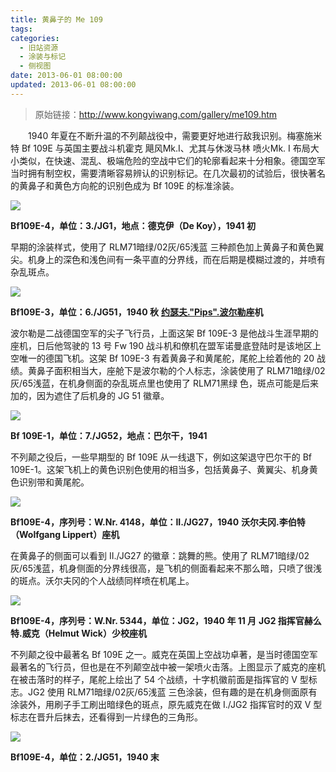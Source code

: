 ```yaml
---
title: 黄鼻子的 Me 109
tags:
categories:
  - 旧站资源
  - 涂装与标记
  - 侧视图
date: 2013-06-01 08:00:00
updated: 2013-06-01 08:00:00
---
```


> 原始链接：http://www.kongyiwang.com/gallery/me109.htm

　　1940 年夏在不断升温的不列颠战役中，需要更好地进行敌我识别。梅塞施米特 Bf 109E 与英国主要战斗机霍克 飓风Mk.I、尤其与休泼马林 喷火Mk. I 布局大小类似，在快速、混乱、极端危险的空战中它们的轮廓看起来十分相象。德国空军当时拥有制空权，需要清晰容易辨认的识别标记。在几次最初的试验后，很快著名的黄鼻子和黄色方向舵的识别色成为 Bf 109E 的标准涂装。

<!-- more -->

![](https://afwing-backup.img.noc.one/old-gallery/me109/bf109-1.jpg)

**Bf109E-4，单位：3./JG1，地点：德克伊（De Koy），1941 初**

早期的涂装样式，使用了 RLM71暗绿/02灰/65浅蓝 三种颜色加上黄鼻子和黄色翼尖。机身上的深色和浅色间有一条平直的分界线，而在后期是模糊过渡的，并喷有杂乱斑点。

![](https://afwing-backup.img.noc.one/old-gallery/me109/bf109-2.jpg)

**Bf109E-3，单位：6./JG51，1940 秋**
**[约瑟夫."Pips".波尔勒](/old-combat-priller/)座机**

波尔勒是二战德国空军的尖子飞行员，上面这架 Bf 109E-3 是他战斗生涯早期的座机，日后他驾驶的 13 号 Fw 190 战斗机和僚机在盟军诺曼底登陆时是该地区上空唯一的德国飞机。这架 Bf 109E-3 有着黄鼻子和黄尾舵，尾舵上绘着他的 20 战绩。黄鼻子面积相当大，座舱下是波尔勒的个人标志，涂装使用了 RLM71暗绿/02灰/65浅蓝，在机身侧面的杂乱斑点里也使用了 RLM71黑绿 色，斑点可能是后来加的，因为遮住了后机身的 JG 51 徽章。

![](https://afwing-backup.img.noc.one/old-gallery/me109/bf109-3.jpg)

**Bf 109E-1，单位：7./JG52，地点：巴尔干，1941**

不列颠之役后，一些早期型的 Bf 109E 从一线退下，例如这架退守巴尔干的 Bf 109E-1。这架飞机上的黄色识别色使用的相当多，包括黄鼻子、黄翼尖、机身黄色识别带和黄尾舵。

![](https://afwing-backup.img.noc.one/old-gallery/me109/bf109-4.jpg)

**Bf109E-4，序列号：W.Nr. 4148，单位：II./JG27，1940**
**沃尔夫冈.李伯特（Wolfgang Lippert）座机**

在黄鼻子的侧面可以看到 II./JG27 的徽章：跳舞的熊。使用了 RLM71暗绿/02灰/65浅蓝，机身侧面的分界线很高，是飞机的侧面看起来不那么暗，只喷了很浅的斑点。沃尔夫冈的个人战绩同样喷在机尾上。

![](https://afwing-backup.img.noc.one/old-gallery/me109/bf109-5.jpg)

**Bf109E-4，序列号：W.Nr. 5344，单位：JG2，1940 年 11 月**
**JG2 指挥官赫么特.威克（Helmut Wick）少校座机**

不列颠之役中最著名 Bf 109E 之一。威克在英国上空战功卓著，是当时德国空军最著名的飞行员，但也是在不列颠空战中被一架喷火击落。上图显示了威克的座机在被击落时的样子，尾舵上绘出了 54 个战绩，十字机徽前面是指挥官的 V 型标志。JG2 使用 RLM71暗绿/02灰/65浅蓝 三色涂装，但有趣的是在机身侧面原有涂装外，用刷子手工刷出暗绿色的斑点，原先威克在做 I./JG2 指挥官时的双 V 型标志在晋升后抹去，还看得到一片绿色的三角形。

![](https://afwing-backup.img.noc.one/old-gallery/me109/bf109-6.jpg)

**Bf109E-4，单位：2./JG51，1940 末**